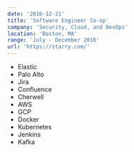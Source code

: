 ```yaml
---
date: '2016-12-21'
title: 'Software Engineer Co-op'
company: 'Security, Cloud, and DevOps'
location: 'Boston, MA'
range: 'July - December 2016'
url: 'https://starry.com/'
---
```


- Elastic
- Palo Alto
- Jira
- Confluence
- Cherwell
- AWS
- GCP
- Docker
- Kubernetes
- Jenkins
- Kafka
